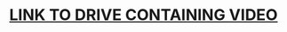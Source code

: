 # **[LINK TO DRIVE CONTAINING VIDEO](https://drive.google.com/drive/folders/1lHSfh4IkONudpyoY2JDvcvVw1jwL44EN?usp=drive_link)**
